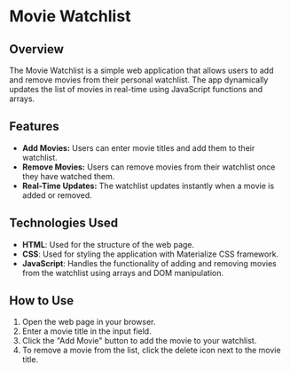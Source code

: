 # Movie Watchlist

## Overview

The Movie Watchlist is a simple web application that allows users to add and remove movies from their personal watchlist. The app dynamically updates the list of movies in real-time using JavaScript functions and arrays.

## Features

- **Add Movies:** Users can enter movie titles and add them to their watchlist.
- **Remove Movies:** Users can remove movies from their watchlist once they have watched them.
- **Real-Time Updates:** The watchlist updates instantly when a movie is added or removed.

## Technologies Used

- **HTML**: Used for the structure of the web page.
- **CSS**: Used for styling the application with Materialize CSS framework.
- **JavaScript**: Handles the functionality of adding and removing movies from the watchlist using arrays and DOM manipulation.

## How to Use

1. Open the web page in your browser.
2. Enter a movie title in the input field.
3. Click the "Add Movie" button to add the movie to your watchlist.
4. To remove a movie from the list, click the delete icon next to the movie title.




